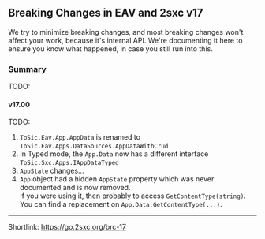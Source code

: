 

## Breaking Changes in EAV and 2sxc v17

We try to minimize breaking changes, and most breaking changes won't affect your work, because it's internal API.
We're documenting it here to ensure you know what happened, in case you still run into this.

### Summary

TODO:

#### v17.00

TODO:

1. `ToSic.Eav.App.AppData` is renamed to `ToSic.Eav.Apps.DataSources.AppDataWithCrud`
1. In Typed mode, the `App.Data` now has a different interface `ToSic.Sxc.Apps.IAppDataTyped`
1. `AppState` changes...
1. `App` object had a hidden `AppState` property which was never documented and is now removed.  
   If you were using it, then probably to access `GetContentType(string)`. You can find a replacement on `App.Data.GetContentType(...)`.

---

Shortlink: <https://go.2sxc.org/brc-17>
